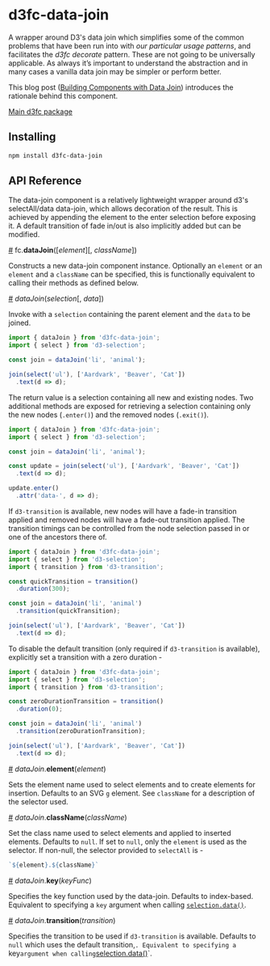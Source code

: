 # d3fc-data-join

A wrapper around D3's data join which simplifies some of the common problems that have been run into with *our particular usage patterns*, and facilitates the *d3fc decorate* pattern. These are not going to be universally applicable. As always it’s important to understand the abstraction and in many cases a vanilla data join may be simpler or perform better.

This blog post ([Building Components with Data Join](http://blog.scottlogic.com/2016/08/17/building-components-with-d3-data-join.html)) introduces the rationale behind this component.

[Main d3fc package](https://github.com/ScottLogic/d3fc)

## Installing

```bash
npm install d3fc-data-join
```

## API Reference

The data-join component is a relatively lightweight wrapper around d3's selectAll/data data-join, which allows decoration of the result. This is achieved by appending the element to the enter selection before exposing it. A default transition of fade in/out is also implicitly added but can be modified.

<a name="dataJoin" href="#dataJoin">#</a> fc.**dataJoin**([*element*][, *className*])

Constructs a new data-join component instance. Optionally an `element` or an `element` and a `className` can be specified, this is functionally equivalent to calling their methods as defined below.

<a name="dataJoin_" href="#dataJoin_">#</a> *dataJoin*(*selection*[, *data*])

Invoke with a `selection` containing the parent element and the `data` to be joined.

```js
import { dataJoin } from 'd3fc-data-join';
import { select } from 'd3-selection';

const join = dataJoin('li', 'animal');

join(select('ul'), ['Aardvark', 'Beaver', 'Cat'])
  .text(d => d);
```

The return value is a selection containing all new and existing nodes. Two additional methods are exposed for retrieving a selection containing only the new nodes (`.enter()`) and the removed nodes (`.exit()`).

```js
import { dataJoin } from 'd3fc-data-join';
import { select } from 'd3-selection';

const join = dataJoin('li', 'animal');

const update = join(select('ul'), ['Aardvark', 'Beaver', 'Cat'])
  .text(d => d);

update.enter()
  .attr('data-', d => d);

```

If `d3-transition` is available, new nodes will have a fade-in transition applied and removed nodes will have a fade-out transition applied. The transition timings can be controlled from the node selection passed in or one of the ancestors there of.

```js
import { dataJoin } from 'd3fc-data-join';
import { select } from 'd3-selection';
import { transition } from 'd3-transition';

const quickTransition = transition()
  .duration(300);

const join = dataJoin('li', 'animal')
  .transition(quickTransition);

join(select('ul'), ['Aardvark', 'Beaver', 'Cat'])
  .text(d => d);
```

To disable the default transition (only required if `d3-transition` is available), explicitly set a transition with a zero duration -

```js
import { dataJoin } from 'd3fc-data-join';
import { select } from 'd3-selection';
import { transition } from 'd3-transition';

const zeroDurationTransition = transition()
  .duration(0);

const join = dataJoin('li', 'animal')
  .transition(zeroDurationTransition);

join(select('ul'), ['Aardvark', 'Beaver', 'Cat'])
  .text(d => d);
```

<a name="dataJoin_element" href="#dataJoin_element">#</a> *dataJoin*.**element**(*element*)

Sets the element name used to select elements and to create elements for insertion. Defaults to an SVG `g` element. See `className` for a description of the selector used.

<a name="dataJoin_className" href="#dataJoin_className">#</a> *dataJoin*.**className**(*className*)

Set the class name used to select elements and applied to inserted elements. Defaults to `null`. If set to `null`, only the `element` is used as the selector. If non-null, the selector provided to `selectAll` is -

```js
`${element}.${className}`
```

<a name="dataJoin_key" href="#dataJoin_key">#</a> *dataJoin*.**key**(*keyFunc*)

Specifies the key function used by the data-join. Defaults to index-based. Equivalent to specifying a `key` argument when calling [`selection.data()`](https://github.com/d3/d3-selection#selection_data).

<a name="dataJoin_transition" href="#dataJoin_transition">#</a> *dataJoin*.**transition**(*transition*)

Specifies the transition to be used if `d3-transition` is available. Defaults to `null` which uses the default transition,`. Equivalent to specifying a `key` argument when calling `[selection.data()](https://github.com/d3/d3-selection#selection_data)`.
